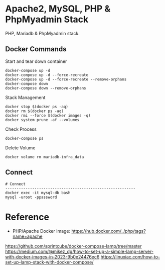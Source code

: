 # Apache2, MySQL, PHP & PhpMyadmin Stack
PHP, Mariadb & PhpMyadmin stack.

## Docker Commands
Start and tear down container
```
docker-compose up -d      
docker-compose up -d --force-recreate
docker-compose up -d --force-recreate --remove-orphans
docker-compose down
docker-compose down --remove-orphans
```

Stack Management
```
docker stop $(docker ps -aq)
docker rm $(docker ps -aq)
docker rmi --force $(docker images -q)
docker system prune -af --volumes
```


Check Process
```
docker-compose ps
```

Delete Volume
```
docker volume rm mariadb-infra_data
```
## Connect
```
# Connect
----------------------------------------------------------
docker exec -it mysql-db bash
mysql -uroot -ppassword 
```


# Reference
* PHP/Apache Docker Image: https://hub.docker.com/_/php/tags?name=apache

https://github.com/sprintcube/docker-compose-lamp/tree/master
https://medium.com/@mikez_dg/how-to-set-up-a-simple-lamp-server-with-docker-images-in-2023-9b0e24476ec6
https://linuxiac.com/how-to-set-up-lamp-stack-with-docker-compose/
